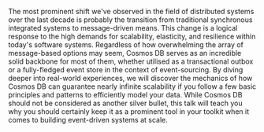 The most prominent shift we've observed in the field of distributed systems over the last decade is probably the transition from traditional synchronous integrated systems to message-driven means. This change is a logical response to the high demands for scalability, elasticity, and resilience within today's software systems. Regardless of how overwhelming the array of message-based options may seem, Cosmos DB serves as an incredible solid backbone for most of them, whether utilised as a transactional outbox or a fully-fledged event store in the context of event-sourcing. By diving deeper into real-world experiences, we will discover the mechanics of how Cosmos DB can guarantee nearly infinite scalability if you follow a few basic principles and patterns to efficiently model your data. While Cosmos DB should not be considered as another silver bullet, this talk will teach you why you should certainly keep it as a prominent tool in your toolkit when it comes to building event-driven systems at scale.

